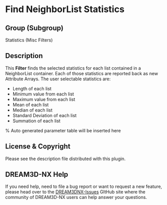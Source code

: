 # Find NeighborList Statistics

## Group (Subgroup)

Statistics (Misc Filters)

## Description

This **Filter** finds the selected statistics for each list contained in a NeighborList container. Each of those statistics are reported back as new Attribute Arrays. The user selectable statistics are:

+ Length of each list
+ Minimum value from each list
+ Maximum value from each list
+ Mean of each list
+ Median of each list
+ Standard Deviation of each list
+ Summation of each list

% Auto generated parameter table will be inserted here

## License & Copyright

Please see the description file distributed with this plugin.

## DREAM3D-NX Help

If you need help, need to file a bug report or want to request a new feature, please head over to the [DREAM3DNX-Issues](https://github.com/BlueQuartzSoftware/DREAM3DNX-Issues) GItHub site where the community of DREAM3D-NX users can help answer your questions.
